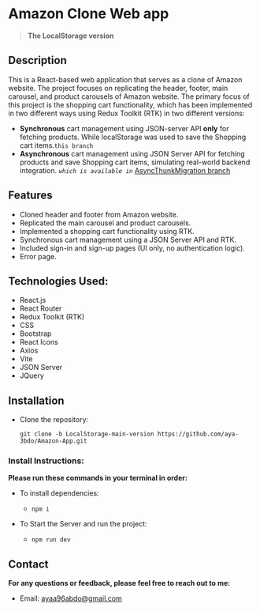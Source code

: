 # Amazon Clone Web app
  >**The LocalStorage version**

## Description

This is a React-based web application that serves as a clone of Amazon website. The project focuses on replicating the header, footer, main carousel, and product carousels of Amazon website. The primary focus of this project is the shopping cart functionality, which has been implemented in two different ways using Redux Toolkit 
(RTK) in two different versions: 

  - **Synchronous** cart management using JSON-server API **only** for fetching products. While localStorage was used to save the Shopping cart items.`this branch`
  - **Asynchronous** cart management using JSON Server API for fetching products and save Shopping cart items, simulating real-world backend integration. *`which is available in`* [AsyncThunkMigration branch](https://github.com/aya-3bdo/Amazon-App/tree/AthycTunk-Migration-fixing)
    
## Features

  - Cloned header and footer from Amazon website.
  - Replicated the main carousel and product carousels.
  - Implemented a shopping cart functionality using RTK.
  - Synchronous cart management using a JSON Server API and RTK.
  - Included sign-in and sign-up pages (UI only, no authentication logic).
  - Error page.

## Technologies Used:

   - React.js
   - React Router
   - Redux Toolkit (RTK)
   - CSS
   - Bootstrap
   - React Icons
   - Axios
   - Vite
   - JSON Server
   - JQuery

## Installation

- Clone the repository:

    `git clone -b LocalStorage-main-version https://github.com/aya-3bdo/Amazon-App.git`

### Install Instructions:

   **Please run these commands in your terminal in order:**
   - To install dependencies:
     
      - `npm i`

   - To Start the Server and run the project:

      - `npm run dev` 

## Contact

 **For any questions or feedback, please feel free to reach out to me:**

   - Email: ayaa96abdo@gmail.com 

